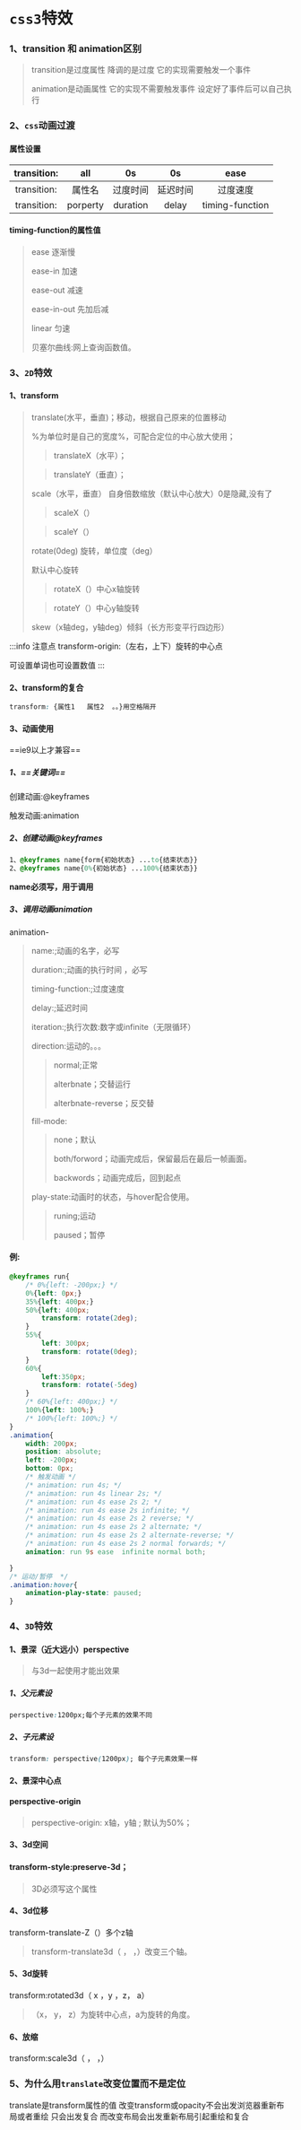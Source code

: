 # `css3`特效

### 1、transition 和 animation区别
> transition是过度属性 降调的是过度 它的实现需要触发一个事件
>
> animation是动画属性 它的实现不需要触发事件 设定好了事件后可以自己执行

### 2、`css`动画过渡

#### 属性设置

| transition: |   all    |    0s    |    0s    |      ease       |
| :----------: | :------: | :------: | :------: | :-------------: |
| transition: |  属性名  | 过度时间 | 延迟时间 |    过度速度     |
| transition: | porperty | duration |  delay   | timing-function |

#### timing-function的属性值

> ease 逐渐慢
>
> ease-in 加速
>
> ease-out 减速
>
> ease-in-out 先加后减
>
> linear 匀速
>
> 贝塞尔曲线:[](www.-bezier.com)网上查询函数值。

### 3、`2D`特效

#### 1、transform

> translate(水平，垂直)；移动，根据自己原来的位置移动
>
> %为单位时是自己的宽度%，可配合定位的中心放大使用；
>
>> translateX（水平）；
>
>> translateY（垂直）；
>
> scale（水平，垂直） 自身倍数缩放（默认中心放大）0是隐藏,没有了
>
>> scaleX（）
>
>> scaleY（）
>
>
> rotate(0deg) 旋转，单位度（deg）
>
> 默认中心旋转
>
>> rotateX（）中心x轴旋转
>
>> rotateY（）中心y轴旋转
>
> skew（x轴deg，y轴deg）倾斜（长方形变平行四边形）

:::info 注意点
transform-origin:（左右，上下）旋转的中心点

可设置单词也可设置数值
:::

#### 2、transform的复合

```css
transform: {属性1   属性2  。。}用空格隔开
```

#### 3、动画使用

==ie9以上才兼容==

##### 1、==关键词==

创建动画:@keyframes

触发动画:animation

##### 2、创建动画@keyframes

```css
1、@keyframes name{form{初始状态} ...to{结束状态}}
2、@keyframes name{0%{初始状态} ...100%{结束状态}}
```

**name必须写，用于调用**

##### 3、调用动画animation

animation-

> name:;动画的名字，必写
>
> duration:;动画的执行时间 ，必写
>
> timing-function:;过度速度
>
> delay:;延迟时间
>
> iteration:;执行次数:数字或infinite（无限循环）
>
> direction:运动的。。。
>
> > normal;正常
> >
> > alterbnate；交替运行
> >
> > alterbnate-reverse；反交替
>
> fill-mode:
>
> > none；默认
> >
> > both/forword；动画完成后，保留最后在最后一帧画面。
> >
> > backwords；动画完成后，回到起点
>
> 
>
> play-state:动画时的状态，与hover配合使用。
>
> > runing;运动
> >
> > paused；暂停

#### 例:

```css
@keyframes run{
	/* 0%{left: -200px;} */
	0%{left: 0px;}
	35%{left: 400px;}
	50%{left: 400px; 
		transform: rotate(2deg);
	}
	55%{
		left: 300px;
		transform: rotate(0deg);
	}
	60%{
		left:350px;
		transform: rotate(-5deg)
	}
	/* 60%{left: 400px;} */
	100%{left: 100%;}
	/* 100%{left: 100%;} */
}
.animation{
	width: 200px;
	position: absolute;
	left: -200px;
	bottom: 0px;
	/* 触发动画 */
	/* animation: run 4s; */
	/* animation: run 4s linear 2s; */
	/* animation: run 4s ease 2s 2; */
	/* animation: run 4s ease 2s infinite; */
	/* animation: run 4s ease 2s 2 reverse; */
	/* animation: run 4s ease 2s 2 alternate; */
	/* animation: run 4s ease 2s 2 alternate-reverse; */
	/* animation: run 4s ease 2s 2 normal forwards; */
	animation: run 9s ease  infinite normal both;

}
/* 运动/暂停  */
.animation:hover{
	animation-play-state: paused;
}
```

### 4、`3D`特效

#### 1、景深（近大远小）perspective

> 与3d一起使用才能出效果

##### 1、父元素设

```css
perspective:1200px;每个子元素的效果不同
```

##### 2、子元素设

```css
transform: perspective(1200px); 每个子元素效果一样
```

#### 2、景深中心点

#### perspective-origin

> perspective-origin: x轴，y轴   ;     默认为50%；

#### 3、3d空间

#### transform-style:preserve-3d；

> 3D必须写这个属性

#### 4、3d位移

transform-translate-Z（）多个z轴

> transform-translate3d（    ，   ，）改变三个轴。

#### 5、3d旋转

transform:rotated3d（ x ，y ，z， a）

>（x， y， z）为旋转中心点，a为旋转的角度。

#### 6、放缩

transform:scale3d（   ，  ，）


### 5、为什么用`translate`改变位置而不是定位
translate是transform属性的值 改变transform或opacity不会出发浏览器重新布局或者重绘 只会出发复合 而改变布局会出发重新布局引起重绘和复合